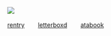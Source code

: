 ![](https://komarev.com/ghpvc/?username=LoveCrime&style=flat&color=303030&base=28137&label=Stylish+Points✦) ![]()

<a href="https://rentry.co/T2">rentry</a>⠀⠀⠀<a href="https://letterboxd.com/dearhannibal/">letterboxd</a>⠀⠀⠀<a href="https://lovecrime.atabook.org">atabook</a>
